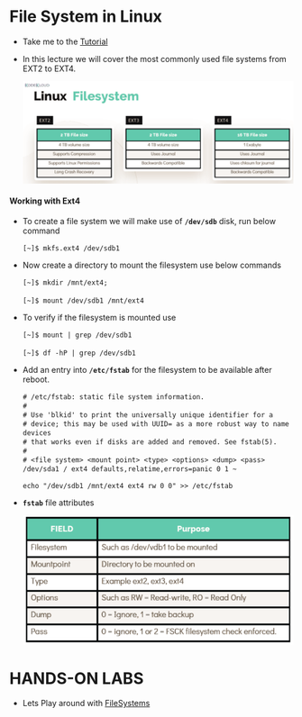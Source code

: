 # File System in Linux

  - Take me to the [Tutorial](https://kodekloud.com/courses/873064/lectures/17074603)

  - In this lecture we will cover the most commonly used file systems from EXT2 to EXT4.
  
    ![fs](../../images/fs.PNG)

  #### Working with Ext4 

  - To create a file system we will make use of **`/dev/sdb`** disk, run below command 

    ```
    [~]$ mkfs.ext4 /dev/sdb1
    ```

  - Now create a directory to mount the filesystem use below commands

    ```
    [~]$ mkdir /mnt/ext4;

    [~]$ mount /dev/sdb1 /mnt/ext4
    ```    
  - To verify if the filesystem is mounted use 

    ```
    [~]$ mount | grep /dev/sdb1

    [~]$ df -hP | grep /dev/sdb1
    ```
  - Add an entry into **`/etc/fstab`** for the filesystem to be available after reboot.

    ```
    # /etc/fstab: static file system information.
    #
    # Use 'blkid' to print the universally unique identifier for a
    # device; this may be used with UUID= as a more robust way to name devices
    # that works even if disks are added and removed. See fstab(5).
    #
    # <file system> <mount point> <type> <options> <dump> <pass>
    /dev/sda1 / ext4 defaults,relatime,errors=panic 0 1 ~
    ```

    ```
    echo "/dev/sdb1 /mnt/ext4 ext4 rw 0 0" >> /etc/fstab
    ```
  - **`fstab`** file attributes

    ![fstab](../../images/fstab.PNG)

# HANDS-ON LABS

  - Lets Play around with [FileSystems](https://kodekloud.com/courses/873064/lectures/17074604)